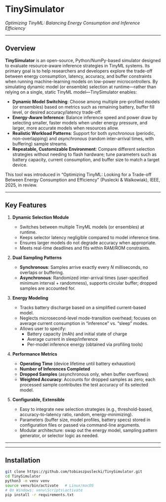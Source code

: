 # TinySimulator

*Optimizing TinyML: Balancing Energy Consumption and Inference Efficiency*  

---

## Overview

**TinySimulator** is an open-source, Python/NumPy-based simulator designed to evaluate resource-aware inference strategies in TinyML systems. Its primary goal is to help researchers and developers explore the trade-off between energy consumption, latency, accuracy, and buffer constraints when running machine-learning models on low-power microcontrollers. By simulating dynamic model (or ensemble) selection at runtime—rather than relying on a single, static TinyML model—TinySimulator enables:

- **Dynamic Model Switching**: Choose among multiple pre-profiled models (or ensembles) based on metrics such as remaining battery, buffer fill level, or desired accuracy/latency trade-off.  
- **Energy-Aware Inference**: Balance inference speed and power draw by selecting smaller, faster models when under energy pressure, and larger, more accurate models when resources allow.  
- **Realistic Workload Patterns**: Support for both *synchronous* (periodic, non-overlapping) and *asynchronous* (random inter-arrival times, with buffering) sample streams.  
- **Repeatable, Customizable Environment**: Compare different selection strategies without needing to flash hardware; tune parameters such as battery capacity, current consumption, and buffer size to match a target device.

This tool was introduced in “Optimizing TinyML: Looking for a Trade-off Between Energy Consumption and Efficiency” (Puslecki & Walkowiak), IEEE, 2025, in review.

---

## Key Features

1. **Dynamic Selection Module**  
   - Switches between multiple TinyML models (or ensembles) at runtime.  
   - Keeps selector latency negligible compared to model inference time.  
   - Ensures larger models do not degrade accuracy when appropriate.  
   - Meets real-time deadlines and fits within RAM/ROM constraints.

2. **Dual Sampling Patterns**  
   - **Synchronous**: Samples arrive exactly every _N_ milliseconds, no overlaps or buffering.  
   - **Asynchronous**: Randomized inter-arrival times (user-specified minimum interval + randomness), supports circular buffer; dropped samples are accounted for.

3. **Energy Modeling**  
   - Tracks battery discharge based on a simplified current-based model.  
   - Neglects microsecond-level mode-transition overhead; focuses on average current consumption in “inference” vs. “sleep” modes.  
   - Allows user to specify:  
     - Battery capacity (mAh) and initial state of charge  
     - Average current in sleep/inference  
     - Per-model inference energy (obtained via profiling tools)  

4. **Performance Metrics**  
   - **Operating Time** (device lifetime until battery exhaustion)  
   - **Number of Inferences Completed**  
   - **Dropped Samples** (asynchronous only, when buffer overflows)  
   - **Weighted Accuracy**: Accounts for dropped samples as zero; each processed sample contributes the test accuracy of its selected model.  

5. **Configurable, Extensible**  
   - Easy to integrate new selection strategies (e.g., threshold-based, accuracy-to-latency ratio, random, energy-minimizing).  
   - Parameters (buffer size, model profiles, battery specs) stored in configuration files or passed via command-line arguments.  
   - Modular architecture: swap out the energy model, sampling pattern generator, or selector logic as needed.  

---


---

## Installation

   ```bash
   git clone https://github.com/tobiaszpuslecki/TinySimulator.git
   cd TinySimulator
   python3 -m venv venv
   source venv/bin/activate   # Linux/macOS
   # On Windows: venv\Scripts\activate
   pip install -r requirements.txt
   ```
